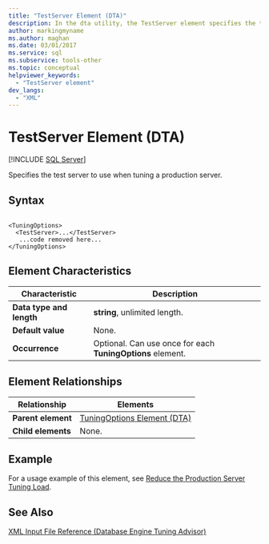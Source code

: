 ```yaml
---
title: "TestServer Element (DTA)"
description: In the dta utility, the TestServer element specifies the test server to use when tuning a production server.
author: markingmyname
ms.author: maghan
ms.date: 03/01/2017
ms.service: sql
ms.subservice: tools-other
ms.topic: conceptual
helpviewer_keywords:
  - "TestServer element"
dev_langs:
  - "XML"
---
```


# TestServer Element (DTA)

 [!INCLUDE [SQL Server](../../includes/applies-to-version/sqlserver.md)]

Specifies the test server to use when tuning a production server.  
  
## Syntax  
  
```  
  
<TuningOptions>  
  <TestServer>...</TestServer>  
   ...code removed here...  
</TuningOptions>  
```  
  
## Element Characteristics  
  
|Characteristic|Description|  
|--------------------|-----------------|  
|**Data type and length**|**string**, unlimited length.|  
|**Default value**|None.|  
|**Occurrence**|Optional. Can use once for each **TuningOptions** element.|  
  
## Element Relationships  
  
|Relationship|Elements|  
|------------------|--------------|  
|**Parent element**|[TuningOptions Element &#40;DTA&#41;](../../tools/dta/tuningoptions-element-dta.md)|  
|**Child elements**|None.|  
  
## Example  
 For a usage example of this element, see [Reduce the Production Server Tuning Load](../../relational-databases/performance/reduce-the-production-server-tuning-load.md).  
  
## See Also  
 [XML Input File Reference &#40;Database Engine Tuning Advisor&#41;](../../tools/dta/xml-input-file-reference-database-engine-tuning-advisor.md)  
  
  
